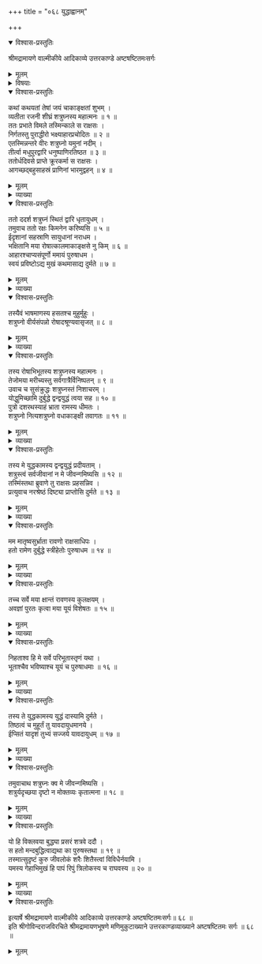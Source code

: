 +++
title = "०६८ युद्धाह्वानम्"

+++

<details open><summary>विश्वास-प्रस्तुतिः</summary>

श्रीमद्रामायणे वाल्मीकीये आदिकाव्ये उत्तरकाण्डे अष्टषष्टितमःसर्गः
</details>

<details><summary>मूलम्</summary>

श्रीमद्रामायणे वाल्मीकीये आदिकाव्ये उत्तरकाण्डे अष्टषष्टितमःसर्गः
</details>

<details><summary>विषयाः</summary>

लवणासुरे आहार-संपादनाय नगराद् बहिर् गते सति  
शत्रुघ्नेन धनुष्-पाणिना सता  
नगर-द्वार्य् अवस्थानम् ॥ १ ॥  
आहारादानेन पुनर् आगतं लवणं प्रति युद्धायाऽऽह्वानम् ॥ २ ॥  
लवणेनायुधानयनावधि-विलंब-याचने शत्रु-घ्नेन तद्-अनङ्गीकारः ॥ ३ ॥
</details>

<details open><summary>विश्वास-प्रस्तुतिः</summary>

कथां कथयतां तेषां जयं चाकाङ्क्षतां शुभम् ।  
व्यतीता रजनी शीघ्रं शत्रुघ्नस्य महात्मनः ॥ १ ॥  
ततः प्रभाते विमले तस्मिन्काले स राक्षसः ।  
निर्गतस्तु पुराद्धीरो भक्ष्याहारप्रचोदितः ॥ २ ॥  
एतस्मिन्नन्तरे वीरः शत्रुघ्नो यमुनां नदीम् ।  
तीर्त्वा मधुपुरद्वारि धनुष्पाणिरतिष्ठत ॥ ३ ॥  
ततोर्धदिवसे प्राप्ते क्रूरकर्मा स राक्षसः ।  
आगच्छद्बहुसाहस्रं प्राणिनां भारमुद्वहन् ॥ ४ ॥
</details>

<details><summary>मूलम्</summary>

कथां कथयतां तेषां जयं चाकाङ्क्षतां शुभम् ।  
व्यतीता रजनी शीघ्रं शत्रुघ्नस्य महात्मनः ॥ १ ॥  
ततः प्रभाते विमले तस्मिन्काले स राक्षसः ।  
निर्गतस्तु पुराद्धीरो भक्ष्याहारप्रचोदितः ॥ २ ॥  
एतस्मिन्नन्तरे वीरः शत्रुघ्नो यमुनां नदीम् ।  
तीर्त्वा मधुपुरद्वारि धनुष्पाणिरतिष्ठत ॥ ३ ॥  
ततोर्धदिवसे प्राप्ते क्रूरकर्मा स राक्षसः ।  
आगच्छद्बहुसाहस्रं प्राणिनां भारमुद्वहन् ॥ ४ ॥
</details>

<details><summary>व्याख्या</summary>

भक्ष्याहारप्रचोदितः भक्ष्यस्याहारः आहरणं तेन प्रचोदितः ॥ २-४ ॥
</details>

<details open><summary>विश्वास-प्रस्तुतिः</summary>

ततो ददर्श शत्रुघ्नं स्थितं द्वारि धृतायुधम् ।  
तमुवाच ततो रक्षः किमनेन करिष्यसि ॥ ५ ॥  
ईदृशानां सहस्राणि सायुधानां नराधम ।  
भक्षितानि मया रोषात्कालमाकाङ्क्षसे नु किम् ॥ ६ ॥  
आहारश्चाप्यसंपूर्णो ममायं पुरुषाधम ।  
स्वयं प्रविष्टोऽद्य मुखं कथमासाद्य दुर्मते ॥ ७ ॥
</details>

<details><summary>मूलम्</summary>

ततो ददर्श शत्रुघ्नं स्थितं द्वारि धृतायुधम् ।  
तमुवाच ततो रक्षः किमनेन करिष्यसि ॥ ५ ॥  
ईदृशानां सहस्राणि सायुधानां नराधम ।  
भक्षितानि मया रोषात्कालमाकाङ्क्षसे नु किम् ॥ ६ ॥  
आहारश्चाप्यसंपूर्णो ममायं पुरुषाधम ।  
स्वयं प्रविष्टोऽद्य मुखं कथमासाद्य दुर्मते ॥ ७ ॥
</details>

<details><summary>व्याख्या</summary>

अनेन आयुधेन ॥ ५-७ ॥
</details>

<details open><summary>विश्वास-प्रस्तुतिः</summary>

तस्यैवं भाषमाणस्य हसतश्च मुहुर्मुहुः ।  
शत्रुघ्नो वीर्यसंपन्नो रोषादश्रूण्यवासृजत् ॥ ८ ॥
</details>

<details><summary>मूलम्</summary>

तस्यैवं भाषमाणस्य हसतश्च मुहुर्मुहुः ।  
शत्रुघ्नो वीर्यसंपन्नो रोषादश्रूण्यवासृजत् ॥ ८ ॥
</details>

<details><summary>व्याख्या</summary>

रोषादिति । दुःखानन्दाभ्यामिव रोषाप्यश्रु जायते ॥ ८ ॥
</details>

<details open><summary>विश्वास-प्रस्तुतिः</summary>

तस्य रोषाभिभूतस्य शत्रुघ्नस्य महात्मनः ।  
तेजोमया मरीच्यस्तु सर्वगात्रैर्विनिष्पतन् ॥ ९ ॥  
उवाच च सुसंक्रुद्धः शत्रुघ्नस्तं निशाचरम् ।  
योद्धुमिच्छामि दुर्बुद्धे द्वन्द्वयुद्धं त्वया सह ॥ १० ॥  
पुत्रो दशरथस्याहं भ्राता रामस्य धीमतः ।  
शत्रुघ्नो नित्यशत्रुघ्नो वधाकाङ्क्षी तवागतः ॥ ११ ॥
</details>

<details><summary>मूलम्</summary>

तस्य रोषाभिभूतस्य शत्रुघ्नस्य महात्मनः ।  
तेजोमया मरीच्यस्तु सर्वगात्रैर्विनिष्पतन् ॥ ९ ॥  
उवाच च सुसंक्रुद्धः शत्रुघ्नस्तं निशाचरम् ।  
योद्धुमिच्छामि दुर्बुद्धे द्वन्द्वयुद्धं त्वया सह ॥ १० ॥  
पुत्रो दशरथस्याहं भ्राता रामस्य धीमतः ।  
शत्रुघ्नो नित्यशत्रुघ्नो वधाकाङ्क्षी तवागतः ॥ ११ ॥
</details>

<details><summary>व्याख्या</summary>

गात्रैः विनिष्पतन्निति । गात्रेभ्योविनिष्पतन्नित्यर्थः ॥ ९-११ ॥
</details>

<details open><summary>विश्वास-प्रस्तुतिः</summary>

तस्य मे युद्धकामस्य द्वन्द्वयुद्धं प्रदीयताम् ।  
शत्रुस्त्वं सर्वजीवानां न मे जीवन्गमिष्यसि ॥ १२ ॥  
तस्मिंस्तथा ब्रुवाणे तु राक्षसः प्रहसन्निव ।  
प्रत्युवाच नरश्रेष्ठं दिष्ट्या प्राप्तोसि दुर्मते ॥ १३ ॥
</details>

<details><summary>मूलम्</summary>

तस्य मे युद्धकामस्य द्वन्द्वयुद्धं प्रदीयताम् ।  
शत्रुस्त्वं सर्वजीवानां न मे जीवन्गमिष्यसि ॥ १२ ॥  
तस्मिंस्तथा ब्रुवाणे तु राक्षसः प्रहसन्निव ।  
प्रत्युवाच नरश्रेष्ठं दिष्ट्या प्राप्तोसि दुर्मते ॥ १३ ॥
</details>

<details><summary>व्याख्या</summary>

मे मत्तो जीवन्न गमिष्यसि ॥ १२-१३ ॥
</details>

<details open><summary>विश्वास-प्रस्तुतिः</summary>

मम मातृष्वसुर्भ्राता रावणो राक्षसाधिपः ।  
हतो रामेण दुर्बुद्धे स्त्रीहेतोः पुरुषाधम ॥ १४ ॥
</details>

<details><summary>मूलम्</summary>

मम मातृष्वसुर्भ्राता रावणो राक्षसाधिपः ।  
हतो रामेण दुर्बुद्धे स्त्रीहेतोः पुरुषाधम ॥ १४ ॥
</details>

<details><summary>व्याख्या</summary>

मम मातृष्वसुरिति ॥ अयमर्थः पूर्वमुक्तः ॥ १४ ॥
</details>

<details open><summary>विश्वास-प्रस्तुतिः</summary>

तच्च सर्वे मया क्षान्तं रावणस्य कुलक्षयम् ।  
अवज्ञां पुरतः कृत्वा मया यूयं विशेषतः ॥ १५ ॥
</details>

<details><summary>मूलम्</summary>

तच्च सर्वे मया क्षान्तं रावणस्य कुलक्षयम् ।  
अवज्ञां पुरतः कृत्वा मया यूयं विशेषतः ॥ १५ ॥
</details>

<details><summary>व्याख्या</summary>

मयावज्ञां पुरतः कृत्वा यूयं विशेषतः क्षान्ता इति संबन्धः । मया पूर्वं विशेषत इति पाठान्तरम् ॥ १५ ॥
</details>

<details open><summary>विश्वास-प्रस्तुतिः</summary>

निहताश्व हि मे सर्वे परिभूतास्तृणं यथा ।  
भूताश्चैव भविष्याश्च यूयं च पुरुषाधमाः ॥ १६ ॥
</details>

<details><summary>मूलम्</summary>

निहताश्व हि मे सर्वे परिभूतास्तृणं यथा ।  
भूताश्चैव भविष्याश्च यूयं च पुरुषाधमाः ॥ १६ ॥
</details>

<details><summary>व्याख्या</summary>

भूताश्च भविष्याश्च वर्तमानाश्च पुरुषाः सर्वेपि मे मया निहताः । केचित्परे तृणं यथा भवति तथा परिभूताश्च । अलक्षीकृताश्च ॥ १६ ॥
</details>

<details open><summary>विश्वास-प्रस्तुतिः</summary>

तस्य ते युद्धकामस्य युद्धं दास्यामि दुर्मते ।  
तिष्ठत्वं च मुहूर्तं तु यावदायुधमानये ।  
ईप्सितं यादृशं तुभ्यं सज्जये यावदायुधम् ॥ १७ ॥
</details>

<details><summary>मूलम्</summary>

तस्य ते युद्धकामस्य युद्धं दास्यामि दुर्मते ।  
तिष्ठत्वं च मुहूर्तं तु यावदायुधमानये ।  
ईप्सितं यादृशं तुभ्यं सज्जये यावदायुधम् ॥ १७ ॥
</details>

<details><summary>व्याख्या</summary>

यादृशं तुभ्यमीप्सितं तादृशं युद्धं दास्यामि । सज्जये यावदायुधमिति । आयुधं गृहीत्वा सज्जयिष्ये तावत्तिष्ठेत्यर्थः ॥ १७ ॥
</details>

<details open><summary>विश्वास-प्रस्तुतिः</summary>

तमुवाचाथ शत्रुघ्नः क्व मे जीवन्गमिष्यसि ।  
शत्रुर्यदृच्छया दृष्टो न मोक्तव्यः कृतात्मना ॥ १८ ॥
</details>

<details><summary>मूलम्</summary>

तमुवाचाथ शत्रुघ्नः क्व मे जीवन्गमिष्यसि ।  
शत्रुर्यदृच्छया दृष्टो न मोक्तव्यः कृतात्मना ॥ १८ ॥
</details>

<details><summary>व्याख्या</summary>

तं आयुधं जिघृक्षुमित्यर्थः ॥ १८ ॥
</details>

<details open><summary>विश्वास-प्रस्तुतिः</summary>

यो हि विक्लवया बुद्ध्या प्रसरं शत्रवे ददौ ।  
स हतो मन्दबुद्धित्वाद्यथा का पुरुषस्तथा ॥ १९ ॥  
तस्मात्सुदृष्टं कुरु जीवलोकं शरैः शितैस्त्वां विविधैर्नयामि ।  
यमस्य गेहाभिमुखं हि पापं रिपुं त्रिलोकस्य च राघवस्य ॥ २० ॥
</details>

<details><summary>मूलम्</summary>

यो हि विक्लवया बुद्ध्या प्रसरं शत्रवे ददौ ।  
स हतो मन्दबुद्धित्वाद्यथा का पुरुषस्तथा ॥ १९ ॥  
तस्मात्सुदृष्टं कुरु जीवलोकं शरैः शितैस्त्वां विविधैर्नयामि ।  
यमस्य गेहाभिमुखं हि पापं रिपुं त्रिलोकस्य च राघवस्य ॥ २० ॥
</details>

<details><summary>व्याख्या</summary>

प्रसरं अवकाशं । शूलग्रहणार्थमित्यर्थः ॥ १९-२० ॥
</details>

<details open><summary>विश्वास-प्रस्तुतिः</summary>

इत्यार्षे श्रीमद्रामायणे वाल्मीकीये आदिकाव्ये उत्तरकाण्डे अष्टषष्टितमःसर्गः॥ ६८ ॥  
इति श्रीगोविन्दराजविरचिते श्रीमद्रामायणभूषणे मणिमुकुटाख्याने उत्तरकाण्डव्याख्याने अष्टषष्टितमः सर्गः ॥ ६८ ॥
</details>

<details><summary>मूलम्</summary>

इत्यार्षे श्रीमद्रामायणे वाल्मीकीये आदिकाव्ये उत्तरकाण्डे अष्टषष्टितमःसर्गः॥ ६८ ॥  
इति श्रीगोविन्दराजविरचिते श्रीमद्रामायणभूषणे मणिमुकुटाख्याने उत्तरकाण्डव्याख्याने अष्टषष्टितमः सर्गः ॥ ६८ ॥
</details>


